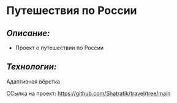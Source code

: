# Путешествия по России

## _Описание:_ 
- Проект о путешествии по России

## _Технологии:_
Адаптивная вёрстка

ССылка на проект:
https://github.com/Shatratik/travel/tree/main
